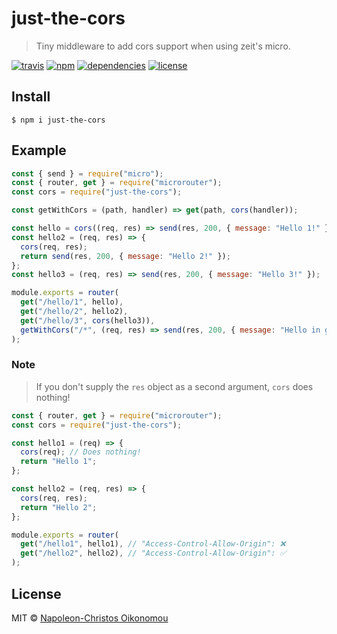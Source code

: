 # just-the-cors

> Tiny middleware to add cors support when using zeit's micro.

[![travis](https://img.shields.io/travis/com/iamnapo/just-the-cors.svg?style=for-the-badge&logo=travis&label=)](https://travis-ci.com/iamnapo/just-the-cors) [![npm](https://img.shields.io/npm/v/just-the-cors.svg?style=for-the-badge&logo=npm&label=)](https://www.npmjs.com/package/just-the-cors) [![dependencies](https://img.shields.io/david/iamnapo/just-the-cors.svg?style=for-the-badge)](./package.json) [![license](https://img.shields.io/github/license/iamnapo/just-the-cors.svg?style=for-the-badge)](./LICENSE)

## Install

```console
$ npm i just-the-cors
```

## Example

```js
const { send } = require("micro");
const { router, get } = require("microrouter");
const cors = require("just-the-cors");

const getWithCors = (path, handler) => get(path, cors(handler));

const hello = cors((req, res) => send(res, 200, { message: "Hello 1!" }));
const hello2 = (req, res) => {
  cors(req, res);
  return send(res, 200, { message: "Hello 2!" });
};
const hello3 = (req, res) => send(res, 200, { message: "Hello 3!" });

module.exports = router(
  get("/hello/1", hello),
  get("/hello/2", hello2),
  get("/hello/3", cors(hello3)),
  getWithCors("/*", (req, res) => send(res, 200, { message: "Hello in general!" })),
);
```

### Note

> If you don't supply the `res` object as a second argument, `cors` does nothing!

```js
const { router, get } = require("microrouter");
const cors = require("just-the-cors");

const hello1 = (req) => {
  cors(req); // Does nothing!
  return "Hello 1";
};

const hello2 = (req, res) => {
  cors(req, res);
  return "Hello 2";
};

module.exports = router(
  get("/hello1", hello1), // "Access-Control-Allow-Origin": ❌
  get("/hello2", hello2), // "Access-Control-Allow-Origin": ✅
);
```

## License

MIT © [Napoleon-Christos Oikonomou](https://iamnapo.me)
